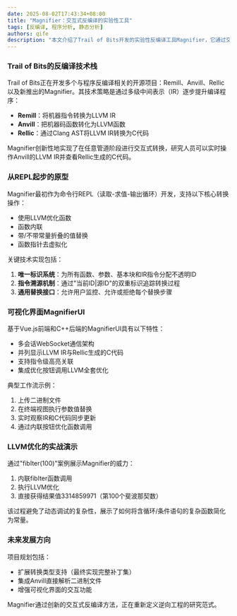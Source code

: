 ```yaml
---
date: 2025-08-02T17:43:34+08:00
title: "Magnifier：交互式反编译的实验性工具"
tags: [反编译, 程序分析, 静态分析]
authors: qife
description: "本文介绍了Trail of Bits开发的实验性反编译工具Magnifier，它通过交互式LLVM IR转换和实时C代码生成，彻底改变了传统逆向工程的工作流程。该工具整合了Remill、Anvill和Rellic等技术栈，支持函数优化、内联替换等高级操作，并提供了可视化界面与命令行REPL两种使用模式。"
---
```


### Trail of Bits的反编译技术栈
Trail of Bits正在开发多个与程序反编译相关的开源项目：Remill、Anvill、Rellic以及新推出的Magnifier。其技术策略是通过多级中间表示（IR）逐步提升编译程序：
- **Remill**：将机器指令转换为LLVM IR
- **Anvill**：把机器码函数转化为LLVM函数
- **Rellic**：通过Clang AST将LLVM IR转换为C代码

Magnifier创新性地实现了在任意管道阶段进行交互式转换，研究人员可以实时操作Anvill的LLVM IR并查看Rellic生成的C代码。

### 从REPL起步的原型
Magnifier最初作为命令行REPL（读取-求值-输出循环）开发，支持以下核心转换操作：
- 使用LLVM优化函数
- 函数内联
- 带/不带常量折叠的值替换
- 函数指针去虚拟化

关键技术实现包括：
1. **唯一标识系统**：为所有函数、参数、基本块和IR指令分配不透明ID
2. **指令溯源机制**：通过"当前ID|源ID"的双重标识追踪转换过程
3. **通用替换接口**：允许用户监控、允许或拒绝每个替换步骤

### 可视化界面MagnifierUI
基于Vue.js前端和C++后端的MagnifierUI具有以下特性：
- 多会话WebSocket通信架构
- 并列显示LLVM IR与Rellic生成的C代码
- 支持指令级高亮关联
- 集成优化按钮调用LLVM全套优化

典型工作流示例：
1. 上传二进制文件
2. 在终端视图执行参数值替换
3. 实时观察IR和C代码同步更新
4. 通过内联按钮优化函数调用

### LLVM优化的实战演示
通过"fibIter(100)"案例展示Magnifier的威力：
1. 内联fibIter函数调用
2. 执行LLVM优化
3. 直接获得结果值3314859971（第100个斐波那契数）

该过程避免了动态调试的复杂性，展示了如何将含循环/条件语句的复杂函数简化为常量。

### 未来发展方向
项目规划包括：
- 扩展转换类型支持（最终实现完整补丁集）
- 集成Anvill直接解析二进制文件
- 增强可视化界面的交互功能

Magnifier通过创新的交互式反编译方法，正在重新定义逆向工程的研究范式。